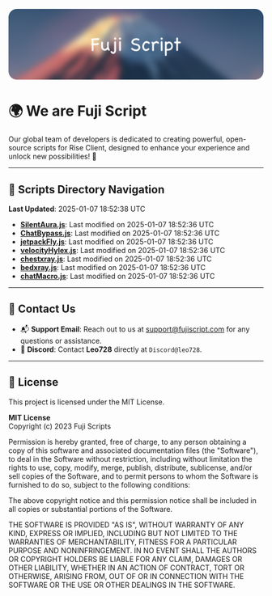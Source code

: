 ![Banner](.github/b.webp)

# 🌍 **We are Fuji Script**

Our global team of developers is dedicated to creating powerful, open-source scripts for Rise Client, designed to enhance your experience and unlock new possibilities! 🌟

---
<!-- SCRIPTS_NAVIGATION_START -->
## 📂 **Scripts Directory Navigation**

**Last Updated**: 2025-01-07 18:52:38 UTC

- **[SilentAura.js](scripts/SilentAura.js)**: Last modified on 2025-01-07 18:52:36 UTC
- **[ChatBypass.js](scripts/ChatBypass.js)**: Last modified on 2025-01-07 18:52:36 UTC
- **[jetpackFly.js](scripts/jetpackFly.js)**: Last modified on 2025-01-07 18:52:36 UTC
- **[velocityHylex.js](scripts/velocityHylex.js)**: Last modified on 2025-01-07 18:52:36 UTC
- **[chestxray.js](scripts/chestxray.js)**: Last modified on 2025-01-07 18:52:36 UTC
- **[bedxray.js](scripts/bedxray.js)**: Last modified on 2025-01-07 18:52:36 UTC
- **[chatMacro.js](scripts/chatMacro.js)**: Last modified on 2025-01-07 18:52:36 UTC

<!-- SCRIPTS_NAVIGATION_END -->

---

## 💬 **Contact Us**  
- 📬 **Support Email**: Reach out to us at [support@fujiscript.com](mailto:support@fujiscript.com) for any questions or assistance.  
- 💬 **Discord**: Contact **Leo728** directly at `Discord@leo728`.

---

## 📜 **License**

This project is licensed under the MIT License.  

**MIT License**  
Copyright (c) 2023 Fuji Scripts  

Permission is hereby granted, free of charge, to any person obtaining a copy of this software and associated documentation files (the "Software"), to deal in the Software without restriction, including without limitation the rights to use, copy, modify, merge, publish, distribute, sublicense, and/or sell copies of the Software, and to permit persons to whom the Software is furnished to do so, subject to the following conditions:  

The above copyright notice and this permission notice shall be included in all copies or substantial portions of the Software.  

THE SOFTWARE IS PROVIDED "AS IS", WITHOUT WARRANTY OF ANY KIND, EXPRESS OR IMPLIED, INCLUDING BUT NOT LIMITED TO THE WARRANTIES OF MERCHANTABILITY, FITNESS FOR A PARTICULAR PURPOSE AND NONINFRINGEMENT. IN NO EVENT SHALL THE AUTHORS OR COPYRIGHT HOLDERS BE LIABLE FOR ANY CLAIM, DAMAGES OR OTHER LIABILITY, WHETHER IN AN ACTION OF CONTRACT, TORT OR OTHERWISE, ARISING FROM, OUT OF OR IN CONNECTION WITH THE SOFTWARE OR THE USE OR OTHER DEALINGS IN THE SOFTWARE.  
